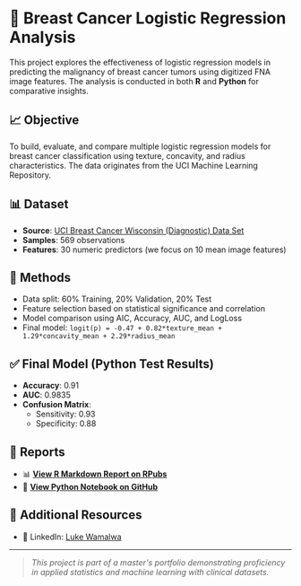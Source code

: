 # 🔬 Breast Cancer Logistic Regression Analysis

This project explores the effectiveness of logistic regression models in predicting the malignancy of breast cancer tumors using digitized FNA image features. The analysis is conducted in both **R** and **Python** for comparative insights.

## 📈 Objective
To build, evaluate, and compare multiple logistic regression models for breast cancer classification using texture, concavity, and radius characteristics. The data originates from the UCI Machine Learning Repository.

## 📊 Dataset
- **Source**: [UCI Breast Cancer Wisconsin (Diagnostic) Data Set](https://www.kaggle.com/datasets/uciml/breast-cancer-wisconsin-data)
- **Samples**: 569 observations
- **Features**: 30 numeric predictors (we focus on 10 mean image features)

## 🧪 Methods
- Data split: 60% Training, 20% Validation, 20% Test
- Feature selection based on statistical significance and correlation
- Model comparison using AIC, Accuracy, AUC, and LogLoss
- Final model: `logit(p) = -0.47 + 0.82*texture_mean + 1.29*concavity_mean + 2.29*radius_mean`

## ✅ Final Model (Python Test Results)
- **Accuracy**: 0.91  
- **AUC**: 0.9835  
- **Confusion Matrix**:
  - Sensitivity: 0.93  
  - Specificity: 0.88  

## 📘 Reports

- 📊 **[View R Markdown Report on RPubs](https://rpubs.com/lukahere007/breast-cancer-logistic-regression)**
- 🐍 **[View Python Notebook on GitHub](https://github.com/lukahere007/Breast-Cancer-Analysis-Python/blob/main/Breast%20Cancer%20Analysis%20in%20Python.ipynb)**


## 📎 Additional Resources


- 👤 LinkedIn: [Luke Wamalwa](https://www.linkedin.com/in/luke-wamalwa-839624292)

---

> *This project is part of a master's portfolio demonstrating proficiency in applied statistics and machine learning with clinical datasets.*

